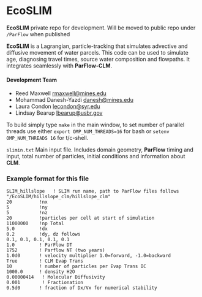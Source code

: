 EcoSLIM
=======

**EcoSLIM** private repo for development.  Will be moved to public repo under `/ParFlow` when published

**EcoSLIM** is a Lagrangian, particle-tracking that simulates advective and diffusive movement of water parcels.  This code can be used to simulate age, diagnosing travel times, source water composition and flowpaths.  It integrates seamlessly with **ParFlow-CLM**.

#### Development Team
+ Reed Maxwell <rmaxwell@mines.edu>
+ Mohammad Danesh-Yazdi <danesh@mines.edu>
+ Laura Condon <lecondon@syr.edu>
+ Lindsay Bearup <lbearup@usbr.gov>

To build simply type `make` in the main window, to set number of parallel threads use either
`export OMP_NUM_THREADS=16` for bash or
`setenv OMP_NUM_THREADS 16` for t/c-shell.

`slimin.txt`  Main input file. Includes domain geometry, **ParFlow** timing and input, total number of particles,   initial conditions and information about **CLM**.

### Example format for this file

```
SLIM_hillslope   ! SLIM run name, path to ParFlow files follows
"/EcoSLIM/hillslope_clm/hillslope_clm"
20          !nx
5           !ny
5           !nz
20          !particles per cell at start of simulation
11000000    !np Total
5.0         !dx
0.2         !dy, dz follows
0.1, 0.1, 0.1, 0.1, 0.1
1.0         ! ParFlow DT
1752        ! Parflow NT (two years)
1.0d0       ! velocity multiplier 1.0=forward, -1.0=backward
True        ! CLM Evap Trans
10          ! number of particles per Evap Trans IC
1000.0      ! density H2O
0.00000414   ! Molecular Diffusivity
0.001        ! Fractionation  
0.5d0       ! fraction of Dx/Vx for numerical stability
```
